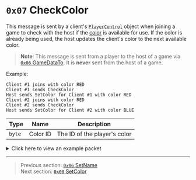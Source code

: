 # `0x07` CheckColor

This message is sent by a client's [`PlayerControl`](../05_innernetobject_types/04_playercontrol.md) object when joining a game to check with the host if the [color](../01_packet_structure/06_enums.md#color) is available for use. If the color is already being used, the host updates the client's color to the next available color.

> **Note**: This message is sent from a player to the host of a game via [`0x06` GameDataTo](../02_root_message_types/06_gamedatato.md). It is **never** sent from the host of a game.

Example:

```
Client #1 joins with color RED
Client #1 sends CheckColor
Host sends SetColor for Client #1 with color RED
Client #2 joins with color RED
Client #2 sends CheckColor
Host sends SetColor for Client #2 with color BLUE
```

| Type | Name | Description |
| --- | --- | --- |
| `byte` | Color ID | The ID of the player's color |

<details>
    <summary>Click here to view an example packet</summary>

```
01              # Reliable packet
0005            # Nonce
0d0006          # Hazel message (tag of 0x06 = GameDataTo)
    d3503f8a    # Game ID: -1975562029 (REDSUS)
    84a210      # Target Client ID: 266500
    030002      # Hazel message (tag of 0x02 = RPC)
        4b      # Sender (PlayerControl) Net ID: 75
        07      # RPC Call ID: 7 (CheckColor)
        08      # Color ID: 8 (Purple)
```
</details>

---

> Previous section: [`0x06` SetName](06_setname.md)<br>
> Next section: [`0x08` SetColor](08_setcolor.md)
